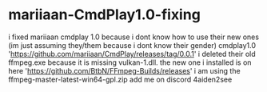 # mariiaan-CmdPlay1.0-fixing
i fixed mariiaan cmdplay 1.0 because i dont know how to use their new ones (im just assuming they/them because i dont know their gender)
cmdplay1.0 'https://github.com/mariiaan/CmdPlay/releases/tag/0.0.1'
i deleted their old ffmpeg.exe because it is missing vulkan-1.dll. the new one i installed is on here 'https://github.com/BtbN/FFmpeg-Builds/releases' i am using the ffmpeg-master-latest-win64-gpl.zip
add me on discord 4aiden2see
